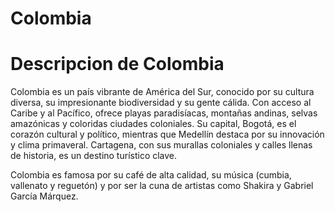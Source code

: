# Colombia

# Descripcion de Colombia
Colombia es un país vibrante de América del Sur, conocido por su cultura diversa, su impresionante biodiversidad y su gente cálida. Con acceso al Caribe y al Pacífico, ofrece playas paradisíacas, montañas andinas, selvas amazónicas y coloridas ciudades coloniales. Su capital, Bogotá, es el corazón cultural y político, mientras que Medellín destaca por su innovación y clima primaveral. Cartagena, con sus murallas coloniales y calles llenas de historia, es un destino turístico clave.

Colombia es famosa por su café de alta calidad, su música (cumbia, vallenato y reguetón) y por ser la cuna de artistas como Shakira y Gabriel García Márquez.